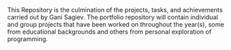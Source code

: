 This Repository is the culmination of the projects, tasks, and achievements carried out by Gani Sagiev. The portfolio repository will contain individual and group projects that have been worked on throughout the year(s), some from educational backgrounds and others from personal exploration of programming.
